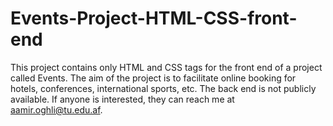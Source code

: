 # Events-Project-HTML-CSS-front-end
This project contains only HTML and CSS tags for the front end of a project called Events. The aim of the project is to facilitate online booking for hotels, conferences, international sports, etc. The back end is not publicly available. If anyone is interested, they can reach me at aamir.oghli@tu.edu.af.
